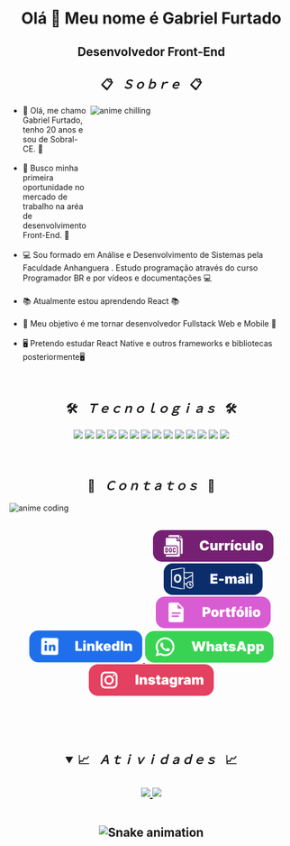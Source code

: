   
  <h1 align="center"> Olá 👋 Meu nome é Gabriel Furtado </h1>
<h2 align="center">Desenvolvedor Front-End</h2>

<h2 align="center">📋&ensp; <i>Ｓｏｂｒｅ</i> &ensp;📋</h2>
<img align="right" src="https://www.icegif.com/wp-content/uploads/2021/09/icegif-5.gif" width="360px" height="250px" alt="anime chilling">

<ul align="left">
    <li>🤩️ Olá, me chamo Gabriel Furtado, tenho 20 anos e sou de Sobral-CE. 🤩️</li><br>
    <li>🚀 Busco minha primeira oportunidade no mercado de trabalho na aréa de desenvolvimento Front-End. 🚀</li><br>
    <li>💻 Sou formado em Análise e Desenvolvimento de Sistemas pela Faculdade Anhanguera . Estudo programação através do curso Programador BR e por vídeos e documentações 💻</li><br>
    <li>📚 Atualmente estou aprendendo React 📚</li><br>
    <li>🔮 Meu objetivo é me tornar desenvolvedor Fullstack Web e Mobile 🔮</li><br>
    <li>🖥 Pretendo estudar React Native e outros frameworks e bibliotecas posteriormente🖥</li>
</ul>
<br>
  
  
<h2 align="center">🛠️&ensp; <i>Ｔｅｃｎｏｌｏｇｉａｓ</i> &ensp;🛠️</h2>
<div align="center" style=display: "inline_block">
	 <img src="https://img.shields.io/badge/-html-E34F26?logo=html5&logoColor=white&style=for-the-badge" />
	  <img src="https://img.shields.io/badge/-css-1572B6?logo=css3&logoColor=white&style=for-the-badge" />
	  <img src="https://img.shields.io/badge/JavaScript-F7DF1E?style=for-the-badge&logo=javascript&logoColor=black" />
	  <img src="https://img.shields.io/badge/Markdown-000000?style=for-the-badge&logo=markdown&logoColor=white" />
	  <img src="https://img.shields.io/badge/Firebase-F29D0C?style=for-the-badge&logo=firebase&logoColor=white "/>
	  <img src="https://img.shields.io/badge/-vscode-007ACC?logo=Visual Studio Code&logoColor=white&style=for-the-badge" />
	  <img src="https://img.shields.io/badge/GIT-E44C30?style=for-the-badge&logo=git&logoColor=white"/>
	  <img src="https://img.shields.io/badge/Sass-CC6699?style=for-the-badge&logo=sass&logoColor=white"/>
	  <img src="https://img.shields.io/badge/jQuery-0769AD?style=for-the-badge&logo=jquery&logoColor=white"/>
	  <img src="https://img.shields.io/badge/Bootstrap-563D7C?style=for-the-badge&logo=bootstrap&logoColor=white"/>
	  <img src="https://img.shields.io/badge/Node.js-43853D?style=for-the-badge&logo=node.js&logoColor=white"/>
	  <img src ="https://img.shields.io/badge/Express.js-404D59?style=for-the-badge"/>
          <img src ="https://img.shields.io/badge/MongoDB-4EA94B?style=for-the-badge&logo=mongodb&logoColor=white"/>
	  <img src = "https://img.shields.io/badge/React-20232A?style=for-the-badge&logo=react&logoColor=61DAFB"/>
  </div>
<br>
<br>
	



  
  
<h2 align="center">💬&ensp; <i>Ｃｏｎｔａｔｏｓ</i> &ensp;💬</h2>
<img align="left" width="220px" height="180px" src="https://raw.githubusercontent.com/MicaelliMedeiros/micaellimedeiros/master/image/computer-illustration.png" alt="anime coding">
<br><br>
<p align="center">
  <a href="https://drive.google.com/file/d/1d2oCfq1m1dSK_rLk--BEaRi4H0ILqhJq/view" alt="currículo">
    <img src="https://github.com/desenvjonathan/desenvjonathan/blob/master/images/button/curriculo.svg" alt="resume">
  </a>
  <a href = "mailto:gabriell.furtado2002@gmail.com" alt="e-mail">
    <img src="https://github.com/desenvjonathan/desenvjonathan/blob/master/images/button/e-mail.svg" target="_blank">
  </a> 
  <a href="https://gabrielsousaf.github.io/Portifolio/" alt="Portfólio" target="_blank">
    <img src="https://github.com/desenvjonathan/desenvjonathan/blob/master/images/button/portfolio.svg" alt="Portfólio">
  </a> 
  <a href="https://www.linkedin.com/in/gabriel-furtado-souza/" alt="Linkedin" target="_blank">
    <img src="https://github.com/desenvjonathan/desenvjonathan/blob/master/images/button/linkedin.svg" alt="linkedin">
  </a>
  <a href="https://api.whatsapp.com/send?phone=5588993383240" alt="WhatsApp" target="_blank">
    <img src="https://github.com/desenvjonathan/desenvjonathan/blob/master/images/button/whatsapp.svg" alt="Whatsapp">
  </a>
  <a href="https://www.instagram.com/gabriel.dev.tech/" alt="Instagram" target="_blank">
    <img src="https://github.com/desenvjonathan/desenvjonathan/blob/master/images/button/instagram.svg" alt="Instagram">
  </a>
</p>
<br><br><br>
	
	

<h2 align="center">
<details open>
<summary>📈&ensp; <i>Ａｔｉｖｉｄａｄｅｓ</i> &ensp;📈</summary>
<br>

	
	
<div align="center">

<a href="https://github.com/GabrielSF2022" align="left">
 <img height="200em" src="https://github-readme-stats.vercel.app/api/top-langs/?username=gabrielsousaf&layout=compact&theme=tokyonight" />
</a>


<a href="http://www.github.com/gabrielsousaf">
	
 <img height="200em" src="https://github-readme-stats.vercel.app/api?username=gabrielsousaf&show_icons=true&theme=tokyonight" />
 </a>
 </div>
 <br>
 
 ![Snake animation](https://github.com/gabrielsousaf/gabrielsousaf/blob/output/github-contribution-grid-snake.svg)
</details>

	

